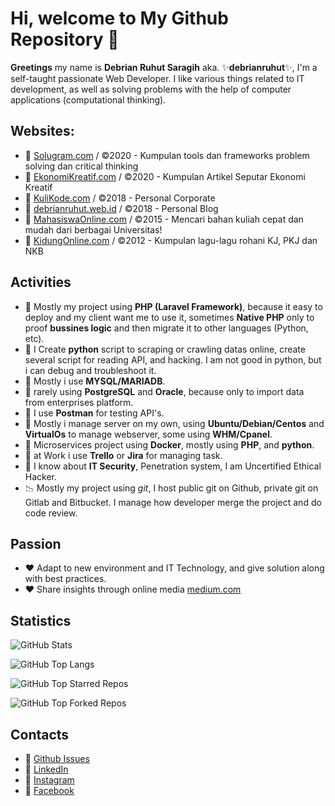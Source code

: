 # Hi, welcome to My Github Repository 👋
**Greetings** my name is **Debrian Ruhut Saragih** aka. ✨**debrianruhut**✨, I'm a self-taught passionate Web Developer. I like various things related to IT development, as well as solving problems with the help of computer applications (computational thinking).

## Websites:
- 🤖 [Solugram.com](https://solugram.com) / ©2020 - Kumpulan tools dan frameworks problem solving dan critical thinking
- 🤖 [EkonomiKreatif.com](https://ekonomikreatif.com) / ©2020 - Kumpulan Artikel Seputar Ekonomi Kreatif
- 🤖 [KuliKode.com](https://kulikode.com) / ©2018 - Personal Corporate
- 🤖 [debrianruhut.web.id](https://debrianruhut.web.id) / ©2018 - Personal Blog
- 🤖 [MahasiswaOnline.com](https://mahasiswaonline.com) / ©2015 - Mencari bahan kuliah cepat dan mudah dari berbagai Universitas!
- 🤖 [KidungOnline.com](https://kidungonline.com) / ©2012 - Kumpulan lagu-lagu rohani KJ, PKJ dan NKB



## Activities
- 🐘 Mostly my project using **PHP (Laravel Framework)**, because it easy to deploy and my client want me to use it, sometimes **Native PHP** only to proof **bussines logic** and then migrate it to other languages (Python, etc).
- 🐍 I Create **python** script to scraping or crawling datas online, create several script for reading API, and hacking. I am not good in python, but i can debug and troubleshoot it.
- 🥞 Mostly i use **MYSQL/MARIADB**.
- 🥞 rarely using **PostgreSQL** and **Oracle**, because only to import data from enterprises platform.
- 🥞 I use **Postman** for testing API's.
- 🐧 Mostly i manage server on my own, using **Ubuntu/Debian/Centos** and **VirtualOs** to manage webserver, some using **WHM/Cpanel**.
- 📶 Microservices project using **Docker**, mostly using **PHP**, and **python**.
- 📒 at Work i use **Trello** or **Jira** for managing task.
- 🔐 I know about **IT Security**, Penetration system, I am Uncertified Ethical Hacker.
- 📉 Mostly my project using *git*, I host public git on Github, private git on Gitlab and Bitbucket. I manage how developer merge the project and do code review.

## Passion
- ❤️ Adapt to new environment and IT Technology, and give solution along with best practices.
- ❤️ Share insights through online media [medium.com](https://medium.com/@debrianruhut)

## Statistics

![GitHub Stats](https://github-readme-stats-yohanesgultom.vercel.app/api?username=debrianruhut&show_icons=true&theme=tokyonight)

![GitHub Top Langs](https://github-readme-stats-yohanesgultom.vercel.app/api/top-langs/?username=debrianruhut&layout=compact&theme=tokyonight&langs_count=10&hide=html,css,tex)

![GitHub Top Starred Repos](https://github-readme-stats-yohanesgultom.vercel.app/api/top-star-repos?username=debrianruhut&repo_count=7&theme=tokyonight)

![GitHub Top Forked Repos](https://github-readme-stats-yohanesgultom.vercel.app/api/top-fork-repos?username=debrianruhut&repo_count=7&theme=tokyonight)

## Contacts
- 💬 [Github Issues](https://github.com/debrianruhut/debrianruhut/issues)
- 💬 [LinkedIn](https://www.linkedin.com/in/debrian-ruhut-saragih/)
- 💬 [Instagram](https://www.instagram.com/debrianruhut/)
- 💬 [Facebook](https://www.instagram.com/debrian.saragih/)


